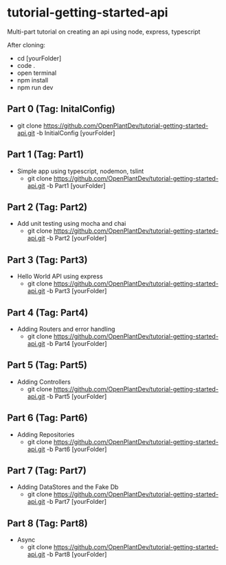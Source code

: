 # tutorial-getting-started-api
Multi-part tutorial on creating an api using node, express, typescript

After cloning:
  * cd [yourFolder]
  * code .
  * open terminal
  * npm install
  * npm run dev

## Part 0 (Tag: InitalConfig)
  * git clone https://github.com/OpenPlantDev/tutorial-getting-started-api.git -b InitialConfig [yourFolder]
## Part 1 (Tag: Part1)
  * Simple app using typescript, nodemon, tslint
    * git clone https://github.com/OpenPlantDev/tutorial-getting-started-api.git -b Part1 [yourFolder]
## Part 2 (Tag: Part2)
  * Add unit testing using mocha and chai
    * git clone https://github.com/OpenPlantDev/tutorial-getting-started-api.git -b Part2 [yourFolder]
## Part 3 (Tag: Part3)
  * Hello World API using express
    * git clone https://github.com/OpenPlantDev/tutorial-getting-started-api.git -b Part3 [yourFolder]
## Part 4 (Tag: Part4)
  * Adding Routers and error handling
    * git clone https://github.com/OpenPlantDev/tutorial-getting-started-api.git -b Part4 [yourFolder]
## Part 5 (Tag: Part5)
  * Adding Controllers
    * git clone https://github.com/OpenPlantDev/tutorial-getting-started-api.git -b Part5 [yourFolder]
## Part 6 (Tag: Part6)
  * Adding Repositories
    * git clone https://github.com/OpenPlantDev/tutorial-getting-started-api.git -b Part6 [yourFolder]
## Part 7 (Tag: Part7)
  * Adding DataStores and the Fake Db
    * git clone https://github.com/OpenPlantDev/tutorial-getting-started-api.git -b Part7 [yourFolder]
## Part 8 (Tag: Part8)
  * Async
    * git clone https://github.com/OpenPlantDev/tutorial-getting-started-api.git -b Part8 [yourFolder]
